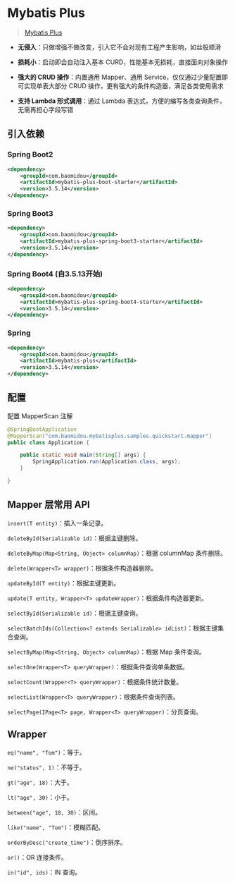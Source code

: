 # Mybatis Plus

>  [Mybatis Plus ](https://baomidou.com/introduce/) 

- **无侵入**：只做增强不做改变，引入它不会对现有工程产生影响，如丝般顺滑
- **损耗小**：启动即会自动注入基本 CURD，性能基本无损耗，直接面向对象操作

- **强大的 CRUD 操作**：内置通用 Mapper、通用 Service，仅仅通过少量配置即可实现单表大部分 CRUD 操作，更有强大的条件构造器，满足各类使用需求
- **支持 Lambda 形式调用**：通过 Lambda 表达式，方便的编写各类查询条件，无需再担心字段写错



## 引入依赖

### Spring Boot2

```xml
<dependency>
    <groupId>com.baomidou</groupId>
    <artifactId>mybatis-plus-boot-starter</artifactId>
    <version>3.5.14</version>
</dependency>
```

### Spring Boot3

```xml
<dependency>
    <groupId>com.baomidou</groupId>
    <artifactId>mybatis-plus-spring-boot3-starter</artifactId>
    <version>3.5.14</version>
</dependency>
```

### Spring Boot4 (自3.5.13开始)

```xml
<dependency>
    <groupId>com.baomidou</groupId>
    <artifactId>mybatis-plus-spring-boot4-starter</artifactId>
    <version>3.5.14</version>
</dependency>
```

### Spring

```xml
<dependency>
    <groupId>com.baomidou</groupId>
    <artifactId>mybatis-plus</artifactId>
    <version>3.5.14</version>
</dependency>
```



## 配置

配置 MapperScan 注解

```java
@SpringBootApplication
@MapperScan("com.baomidou.mybatisplus.samples.quickstart.mapper")
public class Application {

    public static void main(String[] args) {
        SpringApplication.run(Application.class, args);
    }

}
```



## Mapper 层常用 API

`insert(T entity)`：插入一条记录。

`deleteById(Serializable id)`：根据主键删除。

`deleteByMap(Map<String, Object> columnMap)`：根据 columnMap 条件删除。

`delete(Wrapper<T> wrapper)`：根据条件构造器删除。

`updateById(T entity)`：根据主键更新。

`update(T entity, Wrapper<T> updateWrapper)`：根据条件构造器更新。

`selectById(Serializable id)`：根据主键查询。

`selectBatchIds(Collection<? extends Serializable> idList)`：根据主键集合查询。

`selectByMap(Map<String, Object> columnMap)`：根据 Map 条件查询。

`selectOne(Wrapper<T> queryWrapper)`：根据条件查询单条数据。

`selectCount(Wrapper<T> queryWrapper)`：根据条件统计数量。

`selectList(Wrapper<T> queryWrapper)`：根据条件查询列表。

`selectPage(IPage<T> page, Wrapper<T> queryWrapper)`：分页查询。



## Wrapper

`eq("name", "Tom")`：等于。

`ne("status", 1)`：不等于。

`gt("age", 18)`：大于。

`lt("age", 30)`：小于。

`between("age", 18, 30)`：区间。

`like("name", "Tom")`：模糊匹配。

`orderByDesc("create_time")`：倒序排序。

`or()`：OR 连接条件。

`in("id", ids)`：IN 查询。
